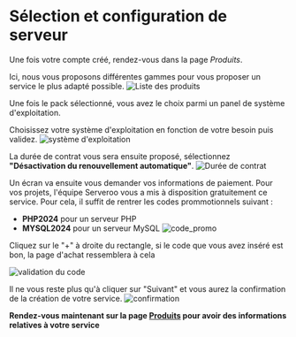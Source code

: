 # Sélection et configuration de serveur

Une fois votre compte créé, rendez-vous dans la page *Produits*.

Ici, nous vous proposons différentes gammes pour vous proposer un service le plus adapté possible.
![Liste des produits](Liste_produits.png)

Une fois le pack sélectionné, vous avez le choix parmi un panel de système d'exploitation.

Choisissez votre système d'exploitation en fonction de votre besoin puis validez.
![système d'exploitation](syst_exploitation.png)

La durée de contrat vous sera ensuite proposé, sélectionnez **"Désactivation du renouvellement automatique"**.
![Durée de contrat](Contrat.png)

Un écran va ensuite vous demander vos informations de paiement. Pour vos projets, l'équipe Serveroo vous a mis à disposition gratuitement ce service.
Pour cela, il suffit de rentrer les codes prommotionnels suivant :
 - **PHP2024** pour un serveur PHP
 - **MYSQL2024** pour un serveur MySQL
![code_promo](payement.png)

Cliquez sur le "+" à droite du rectangle, si le code que vous avez inséré est bon, la page d'achat ressemblera à cela

![validation du code](affichage_final.png)

Il ne vous reste plus qu'à cliquer sur "Suivant" et vous aurez la confirmation de la création de votre service.
![confirmation](confirmation_achat.png)

**Rendez-vous maintenant sur la page [Produits](Produits.md) pour avoir des informations relatives à votre service**
